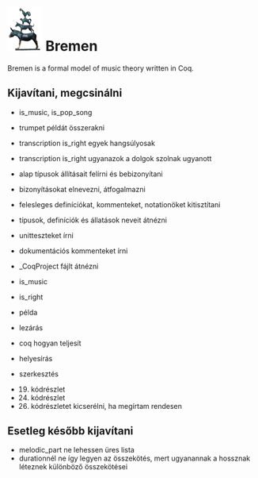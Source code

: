 # <img src="bremen.png" alt="the town musicians of bremen" width="70"/> Bremen
Bremen is a formal model of music theory written in Coq.  

## Kijavítani, megcsinálni
- is_music, is_pop_song
- trumpet példát összerakni
- transcription is_right egyek hangsúlyosak
- transcription is_right ugyanazok a dolgok szolnak ugyanott
- alap típusok állításait felírni és bebizonyítani
- bizonyításokat elnevezni, átfogalmazni
- felesleges definíciókat, kommenteket, notationöket kitisztítani
- típusok, definíciók és állatások neveit átnézni
- unitteszteket írni
- dokumentációs kommenteket írni
- _CoqProject fájlt átnézni  

- is_music
- is_right
- példa
- lezárás
- coq hogyan teljesít
- helyesírás
- szerkesztés
- 19. kódrészlet
- 24. kódrészlet
- 26. kódrészletet kicserélni, ha megírtam rendesen


## Esetleg később kijavítani
 - melodic_part ne lehessen üres lista
 - durationnél ne így legyen az összekötés, mert ugyanannak a hossznak léteznek különböző összekötései
